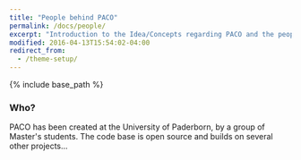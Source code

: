 ```yaml
---
title: "People behind PACO"
permalink: /docs/people/
excerpt: "Introduction to the Idea/Concepts regarding PACO and the people working on PACO."
modified: 2016-04-13T15:54:02-04:00
redirect_from:
  - /theme-setup/
---
```


{% include base_path %}

### Who?
PACO has been created at the University of Paderborn, by a group of Master's students. The code base is open source and builds on several other projects...
